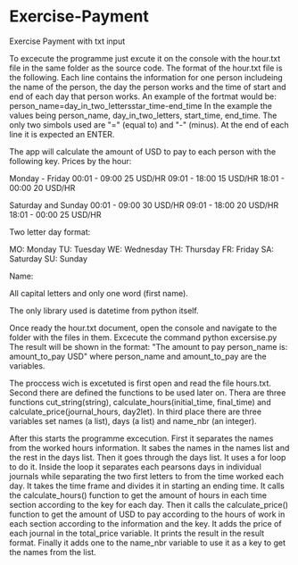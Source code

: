 # Exercise-Payment
Exercise Payment with txt input

To excecute the programme just excute it on the console with the hour.txt file in the same folder as the source code.
The format of the hour.txt file is the following.
Each line contains the information for one person includeing the name of the person, the day the person works and the time of start and end of each day that person works.
An example of the fortmat would be: person_name=day_in_two_lettersstar_time-end_time 
In the example the values being person_name, day_in_two_letters, start_time, end_time. The only two simbols used are "=" (equal to) and "-" (minus).
At the end of each line it is expected an ENTER.

The app will calculate the amount of USD to pay to each person with the following key.
Prices by the hour:

Monday - Friday
00:01 - 09:00 25 USD/HR
09:01 - 18:00 15 USD/HR
18:01 - 00:00 20 USD/HR

Saturday and Sunday
00:01 - 09:00 30 USD/HR
09:01 - 18:00 20 USD/HR
18:01 - 00:00 25 USD/HR

Two letter day format:

MO: Monday
TU: Tuesday
WE: Wednesday
TH: Thursday
FR: Friday
SA: Saturday
SU: Sunday

Name:

All capital letters and only one word (first name).

The only library used is datetime from python itself.

Once ready the hour.txt document, open the console and navigate to the folder with the files in them.
Excecute the command python excersise.py
The result will be shown in the format:
"The amount to pay person_name is: amount_to_pay USD" where person_name and amount_to_pay are the variables.

The proccess wich is excetuted is first open and read the file hours.txt.
Second there are defined the functions to be used later on. Thera are three functions cut_string(string), calculate_hours(initial_time, final_time) and calculate_price(journal_hours, day2let).
In third place there are three variables set names (a list), days  (a list) and name_nbr (an integer).

After this starts the programme excecution.
First it separates the names from the worked hours information. It sabes the names in the names list and the rest in the days list.
Then it goes through the days list. It uses a for loop to do it.
Inside the loop it separates each pearsons days in individual journals while separating the two first letters to from the time worked each day.
It takes the time frame and divides it in starting an ending time.
It calls the calculate_hours() function to get the amount of hours in each time section according to the key for each day.
Then it calls the calculate_price() function to get the amount of USD to pay according to the hours of work in each section according to the information and the key.
It adds the price of each journal in the total_price variable.
It prints the result in the result format.
Finally it adds one to the name_nbr variable to use it as a key to get the names from the list.


